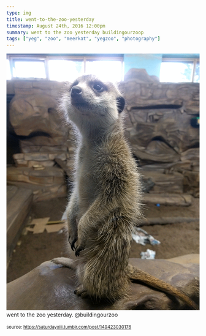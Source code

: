 ```yaml
---
type: img
title: went-to-the-zoo-yesterday
timestamp: August 24th, 2016 12:00pm
summary: went to the zoo yesterday buildingourzoop 
tags: ["yeg", "zoo", "meerkat", "yegzoo", "photography"]
---
```

<img src="../media/149423030176.gif"/>
                                                                                          <div class="caption">
went to the zoo yesterday. @buildingourzoo
 
                                    
                
                
                
                
                                
<small>source: https://saturdayxiii.tumblr.com/post/149423030176</small>